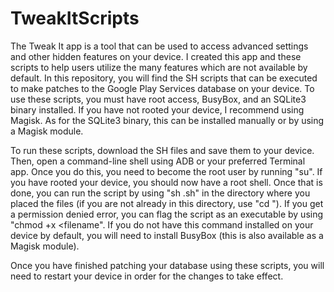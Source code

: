 # TweakItScripts

The Tweak It app is a tool that can be used to access advanced settings and other hidden features on your device. I created this app and these scripts to help users utilize the many features which are not available by default. In this repository, you will find the SH scripts that can be executed to make patches to the Google Play Services database on your device. To use these scripts, you must have root access, BusyBox, and an SQLite3 binary installed. If you have not rooted your device, I recommend using Magisk. As for the SQLite3 binary, this can be installed manually or by using a Magisk module.

To run these scripts, download the SH files and save them to your device. Then, open a command-line shell using ADB or your preferred Terminal app. Once you do this, you need to become the root user by running "su". If you have rooted your device, you should now have a root shell. Once that is done, you can run the script by using "sh <filename>.sh" in the directory where you placed the files (if you are not already in this directory, use "cd <path>"). If you get a permission denied error, you can flag the script as an executable by using "chmod +x <filename". If you do not have this command installed on your device by default, you will need to install BusyBox (this is also available as a Magisk module).

Once you have finished patching your database using these scripts, you will need to restart your device in order for the changes to take effect.
